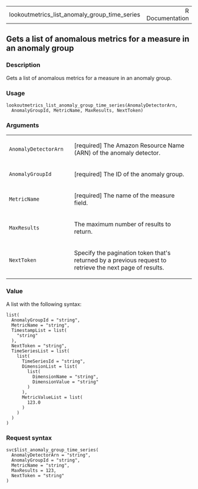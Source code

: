<table style="width: 100%;">
<tbody>
<tr class="odd">
<td>lookoutmetrics_list_anomaly_group_time_series</td>
<td style="text-align: right;">R Documentation</td>
</tr>
</tbody>
</table>

## Gets a list of anomalous metrics for a measure in an anomaly group

### Description

Gets a list of anomalous metrics for a measure in an anomaly group.

### Usage

    lookoutmetrics_list_anomaly_group_time_series(AnomalyDetectorArn,
      AnomalyGroupId, MetricName, MaxResults, NextToken)

### Arguments

<table>
<colgroup>
<col style="width: 35%" />
<col style="width: 65%" />
</colgroup>
<tbody>
<tr class="odd">
<td><code
id="lookoutmetrics_list_anomaly_group_time_series_:_AnomalyDetectorArn">AnomalyDetectorArn</code></td>
<td><p>[required] The Amazon Resource Name (ARN) of the anomaly
detector.</p></td>
</tr>
<tr class="even">
<td><code
id="lookoutmetrics_list_anomaly_group_time_series_:_AnomalyGroupId">AnomalyGroupId</code></td>
<td><p>[required] The ID of the anomaly group.</p></td>
</tr>
<tr class="odd">
<td><code
id="lookoutmetrics_list_anomaly_group_time_series_:_MetricName">MetricName</code></td>
<td><p>[required] The name of the measure field.</p></td>
</tr>
<tr class="even">
<td><code
id="lookoutmetrics_list_anomaly_group_time_series_:_MaxResults">MaxResults</code></td>
<td><p>The maximum number of results to return.</p></td>
</tr>
<tr class="odd">
<td><code
id="lookoutmetrics_list_anomaly_group_time_series_:_NextToken">NextToken</code></td>
<td><p>Specify the pagination token that's returned by a previous
request to retrieve the next page of results.</p></td>
</tr>
</tbody>
</table>

### Value

A list with the following syntax:

    list(
      AnomalyGroupId = "string",
      MetricName = "string",
      TimestampList = list(
        "string"
      ),
      NextToken = "string",
      TimeSeriesList = list(
        list(
          TimeSeriesId = "string",
          DimensionList = list(
            list(
              DimensionName = "string",
              DimensionValue = "string"
            )
          ),
          MetricValueList = list(
            123.0
          )
        )
      )
    )

### Request syntax

    svc$list_anomaly_group_time_series(
      AnomalyDetectorArn = "string",
      AnomalyGroupId = "string",
      MetricName = "string",
      MaxResults = 123,
      NextToken = "string"
    )
